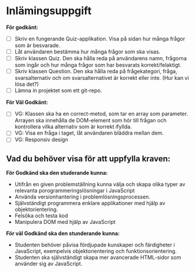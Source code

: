 # Inlämingsuppgift

**För godkänt:** 
- [ ] Skriv en fungerande Quiz-applikation. Visa på sidan hur många frågor som är besvarade.
- [ ] Låt användaren bestämma hur många frågor som ska visas.
- [ ] Skriv klassen Quiz. Den ska hålla reda på användarens namn, frågorna som ingår och hur många frågor som har besvarats korrekt/felaktigt.
- [ ] Skriv klassen Question. Den ska hålla reda på frågekategori, fråga, svarsalternativ och om svarsalternativet är korrekt eller inte. (Hur kan vi lösa det?)
- [ ] Lämna in projektet som ett git-repo.

**För Väl Godkänt:**
- [ ] VG: Klassen ska ha en correct-metod, som tar en array som parameter. Arrayen ska innehålla de DOM-element som hör till frågan och kontrollera vilka alternativ som är korrekt ifyllda.
- [ ] VG: Visa en fråga i taget, låt användaren bläddra mellan dem.
- [ ] VG: Responsiv design

## Vad du behöver visa för att uppfylla kraven:

**För Godkänd ska den studerande kunna:**
- Utifrån en given problemställning kunna välja och skapa olika typer av relevanta porogrammeringslösningar i JavaScript
- Använda versionhantering i problemlösningsprocessen.
- Självständigt programmera enklare applikationer med hjälp av objektorientering.
- Felsöka och testa kod
- Manipulera DOM med hjälp av JavaScript

**För väl Godkänd ska den stunderande kunna:**
- Studenten behöver påvisa fördjupade kunskaper och färdigheter i JavaScript, exempelvis objektorientering och funktionsorientering.
- Studenten ska självständigt skapa mer avancerade HTML-sidor som använder sig av JavaScript.